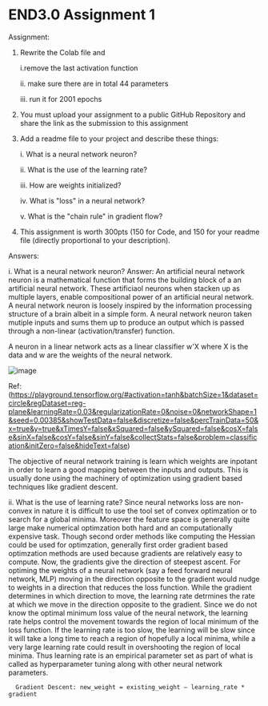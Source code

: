 # END3.0 Assignment 1

Assignment:

1. Rewrite the Colab file and 

      i.remove the last activation function
      
      ii. make sure there are in total 44 parameters
      
      iii. run it for 2001 epochs

2. You must upload your assignment to a public GitHub Repository and share the link as the submission to this assignment 

3. Add a readme file to your project and describe these things:

      i. What is a neural network neuron?

      ii. What is the use of the learning rate?

      iii. How are weights initialized?

      iv. What is "loss" in a neural network?

      v. What is the "chain rule" in gradient flow?

4. This assignment is worth 300pts (150 for Code, and 150 for your readme file (directly proportional to your description). 

Answers:

i. What is a neural network neuron?
Answer: An artificial neural network neuron is a mathematical function that forms the building block of a an artificial neural network. These artificiaol neurons when stacken up as multiple layers, enable compositional power of an artificial neural network. A neural network neuron is loosely inspired by the information processing structure of a brain albeit in a simple form. A neural network neuron taken mutiple inputs and sums them up to produce an output which is passed through a non-linear (activation/transfer) function.  

A neuron in a linear network acts as a linear classifier w'X where X is the data and w are the weights of the neural network.

![image](https://user-images.githubusercontent.com/91345062/134740815-a674b178-8a23-435c-9164-cbe64077c600.png)

Ref: (https://playground.tensorflow.org/#activation=tanh&batchSize=1&dataset=circle&regDataset=reg-plane&learningRate=0.03&regularizationRate=0&noise=0&networkShape=1&seed=0.00385&showTestData=false&discretize=false&percTrainData=50&x=true&y=true&xTimesY=false&xSquared=false&ySquared=false&cosX=false&sinX=false&cosY=false&sinY=false&collectStats=false&problem=classification&initZero=false&hideText=false)

The objective of neural network training is learn which weights are inpotant in order to learn a good mapping between the inputs and outputs. This is usually done using the machinery of optimization using gradient based techniques like gradient descent.

ii. What is the use of learning rate?
Since neural networks loss are non-convex in nature it is difficult to use the tool set of convex optimzation or to search for a global minima. Moreover the feature space is generally quite large make numerical optimzation both hard and an computationally expensive task. Though second order methods like computing the Hessian could be used for optimzation, generally first order gradient based optimzation methods are used because gradients are relatively easy to compute. Now, the gradients give the direction of steepest ascent. For optiming the weights of a neural network (say a feed forward neural network, MLP) moving in the direction opposite to the gradient would nudge to weights
in a direction that reduces the loss function. While the gradient determines in which direction to move, the learning rate detrmines the rate at which we move in the direction opposite to the gradient. Since we do not know the optimal minimum loss value of the neural network, the learning rate helps control the movement towards the region of local minimum of the loss function. If the learning rate is too slow, the learning will be slow since it will take a long time to reach a region of hopefully a local minima, while a very large learning rate could result in overshooting the region of local minima. Thus learning rate is an empirical parameter set as part of what is called as hyperparameter tuning along with other neural network parameters. 

      Gradient Descent: new_weight = existing_weight — learning_rate * gradient
